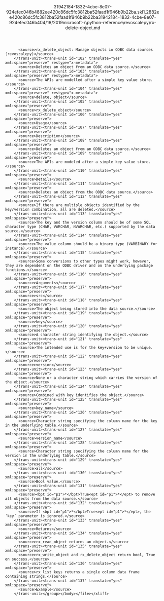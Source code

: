 <?xml version="1.0"?><xliff version="1.2" xmlns="urn:oasis:names:tc:xliff:document:1.2" xmlns:xsi="http://www.w3.org/2001/XMLSchema-instance" xsi:schemaLocation="urn:oasis:names:tc:xliff:document:1.2 xliff-core-1.2-transitional.xsd"><file datatype="xml" original="rx-delete-object.md" source-language="en-US" target-language="en-US"><header><tool tool-id="mdxliff" tool-name="mdxliff" tool-version="1.0-d1654b2" tool-company="Microsoft" /><xliffext:skl_file_name xmlns:xliffext="urn:microsoft:content:schema:xliffextensions">31942184-1832-4cbe-8e07-924efec046b4882ee420c86dc5fc3812ba52faad1f946b9b22ba.skl</xliffext:skl_file_name><xliffext:version xmlns:xliffext="urn:microsoft:content:schema:xliffextensions">1.2</xliffext:version><xliffext:ms.openlocfilehash xmlns:xliffext="urn:microsoft:content:schema:xliffextensions">882ee420c86dc5fc3812ba52faad1f946b9b22ba</xliffext:ms.openlocfilehash><xliffext:ms.sourcegitcommit xmlns:xliffext="urn:microsoft:content:schema:xliffextensions">31942184-1832-4cbe-8e07-924efec046b4</xliffext:ms.sourcegitcommit><xliffext:ms.lasthandoff xmlns:xliffext="urn:microsoft:content:schema:xliffextensions">04/18/2019</xliffext:ms.lasthandoff><xliffext:ms.openlocfilepath xmlns:xliffext="urn:microsoft:content:schema:xliffextensions">microsoft-r\python-reference\revoscalepy\rx-delete-object.md</xliffext:ms.openlocfilepath></header><body><group id="content" extype="content"><trans-unit id="101" translate="yes" xml:space="preserve" restype="x-metadata">
          <source>rx_delete_object: Manage objects in ODBC data sources (revoscalepy)</source>
        </trans-unit><trans-unit id="102" translate="yes" xml:space="preserve" restype="x-metadata">
          <source>Deletes an object from an ODBC data source.</source>
        </trans-unit><trans-unit id="103" translate="yes" xml:space="preserve" restype="x-metadata">
          <source>The APIs are modelled after a simple key value store.</source>
        </trans-unit><trans-unit id="104" translate="yes" xml:space="preserve" restype="x-metadata">
          <source>delete, object</source>
        </trans-unit><trans-unit id="105" translate="yes" xml:space="preserve">
          <source>rx_delete_object</source>
        </trans-unit><trans-unit id="106" translate="yes" xml:space="preserve">
          <source>Usage</source>
        </trans-unit><trans-unit id="107" translate="yes" xml:space="preserve">
          <source>Description</source>
        </trans-unit><trans-unit id="108" translate="yes" xml:space="preserve">
          <source>Deletes an object from an ODBC data source.</source>
        </trans-unit><trans-unit id="109" translate="yes" xml:space="preserve">
          <source>The APIs are modeled after a simple key value store.</source>
        </trans-unit><trans-unit id="110" translate="yes" xml:space="preserve">
          <source>Details</source>
        </trans-unit><trans-unit id="111" translate="yes" xml:space="preserve">
          <source>Deletes an object from the ODBC data source.</source>
        </trans-unit><trans-unit id="112" translate="yes" xml:space="preserve">
          <source>If there are multiple objects identified by the key/version combination, all are deleted.</source>
        </trans-unit><trans-unit id="113" translate="yes" xml:space="preserve">
          <source>The key and the version column should be of some SQL character type (CHAR, VARCHAR, NVARCHAR, etc.) supported by the data source.</source>
        </trans-unit><trans-unit id="114" translate="yes" xml:space="preserve">
          <source>The value column should be a binary type (VARBINARY for instance).</source>
        </trans-unit><trans-unit id="115" translate="yes" xml:space="preserve">
          <source>Some conversions to other types might work, however, they are dependent on the ODBC driver and on the underlying package functions.</source>
        </trans-unit><trans-unit id="116" translate="yes" xml:space="preserve">
          <source>Arguments</source>
        </trans-unit><trans-unit id="117" translate="yes" xml:space="preserve">
          <source>src</source>
        </trans-unit><trans-unit id="118" translate="yes" xml:space="preserve">
          <source>The object being stored into the data source.</source>
        </trans-unit><trans-unit id="119" translate="yes" xml:space="preserve">
          <source>key</source>
        </trans-unit><trans-unit id="120" translate="yes" xml:space="preserve">
          <source>A character string identifying the object.</source>
        </trans-unit><trans-unit id="121" translate="yes" xml:space="preserve">
          <source>The intended use is for the key+version to be unique.</source>
        </trans-unit><trans-unit id="122" translate="yes" xml:space="preserve">
          <source>version</source>
        </trans-unit><trans-unit id="123" translate="yes" xml:space="preserve">
          <source>None or a character string which carries the version of the object.</source>
        </trans-unit><trans-unit id="124" translate="yes" xml:space="preserve">
          <source>Combined with key identifies the object.</source>
        </trans-unit><trans-unit id="125" translate="yes" xml:space="preserve">
          <source>key_name</source>
        </trans-unit><trans-unit id="126" translate="yes" xml:space="preserve">
          <source>Character string specifying the column name for the key in the underlying table.</source>
        </trans-unit><trans-unit id="127" translate="yes" xml:space="preserve">
          <source>version_name</source>
        </trans-unit><trans-unit id="128" translate="yes" xml:space="preserve">
          <source>Character string specifying the column name for the version in the underlying table.</source>
        </trans-unit><trans-unit id="129" translate="yes" xml:space="preserve">
          <source>all</source>
        </trans-unit><trans-unit id="130" translate="yes" xml:space="preserve">
          <source>Bool value.</source>
        </trans-unit><trans-unit id="131" translate="yes" xml:space="preserve">
          <source><bpt id="p1">*</bpt>True<ept id="p1">*</ept> to remove all objects from the data source.</source>
        </trans-unit><trans-unit id="132" translate="yes" xml:space="preserve">
          <source>If <bpt id="p1">*</bpt>True<ept id="p1">*</ept>, the ‘key’ parameter is ignored.</source>
        </trans-unit><trans-unit id="133" translate="yes" xml:space="preserve">
          <source>Returns</source>
        </trans-unit><trans-unit id="134" translate="yes" xml:space="preserve">
          <source>rx_read_object returns an object.</source>
        </trans-unit><trans-unit id="135" translate="yes" xml:space="preserve">
          <source>rx_write_object and rx_delete_object return bool, True on success.</source>
        </trans-unit><trans-unit id="136" translate="yes" xml:space="preserve">
          <source>rx_list_keys returns a single column data frame containing strings.</source>
        </trans-unit><trans-unit id="137" translate="yes" xml:space="preserve">
          <source>Example</source>
        </trans-unit></group></body></file></xliff>
